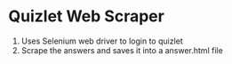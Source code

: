 # Quizlet Web Scraper

1. Uses Selenium web driver to login to quizlet 
2. Scrape the answers and saves it into a answer.html file
